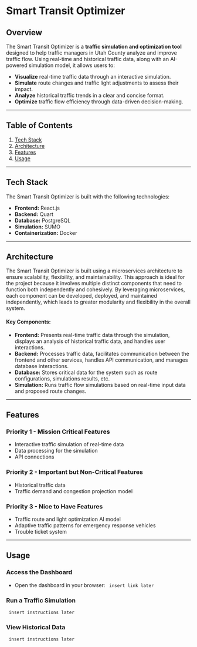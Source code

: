 # Smart Transit Optimizer

## Overview
The Smart Transit Optimizer is a **traffic simulation and optimization tool** designed to help traffic managers in Utah 
County analyze and improve traffic flow. Using real-time and historical traffic data, along with an AI-powered simulation
model, it allows users to:
- **Visualize** real-time traffic data through an interactive simulation.
- **Simulate** route changes and traffic light adjustments to assess their impact.
- **Analyze** historical traffic trends in a clear and concise format.
- **Optimize** traffic flow efficiency through data-driven decision-making.

---

## Table of Contents
1. [Tech Stack](#tech-stack)
2. [Architecture](#architecture)
3. [Features](#features)
4. [Usage](#usage)

---

## Tech Stack
The Smart Transit Optimizer is built with the following technologies:
- **Frontend:** React.js
- **Backend:** Quart
- **Database:** PostgreSQL
- **Simulation:** SUMO
- **Containerization:** Docker

---

## Architecture
The Smart Transit Optimizer is built using a microservices architecture to ensure scalability, flexibility, and 
maintainability. This approach is ideal for the project because it involves multiple distinct components that need to
function both independently and cohesively. By leveraging microservices, each component can be developed, deployed, and
maintained independently, which leads to greater modularity and flexibility in the overall system.

#### Key Components:
- **Frontend:** Presents real-time traffic data through the simulation, displays an analysis of historical traffic data,
and handles user interactions.
- **Backend:** Processes traffic data, facilitates communication between the frontend and other services, handles API
communication, and manages database interactions.
- **Database:** Stores critical data for the system such as route configurations, simulations results, etc.
- **Simulation:** Runs traffic flow simulations based on real-time input data and proposed route changes.

--- 

## Features

### Priority 1 - Mission Critical Features
- Interactive traffic simulation of real-time data
- Data processing for the simulation
- API connections

### Priority 2 - Important but Non-Critical Features
- Historical traffic data
- Traffic demand and congestion projection model

### Priority 3 - Nice to Have Features
- Traffic route and light optimization AI model
- Adaptive traffic patterns for emergency response vehicles
- Trouble ticket system

---

## Usage

### Access the Dashboard
- Open the dashboard in your browser: ``` insert link later```

### Run a Traffic Simulation
``` insert instructions later```

### View Historical Data
``` insert instructions later```